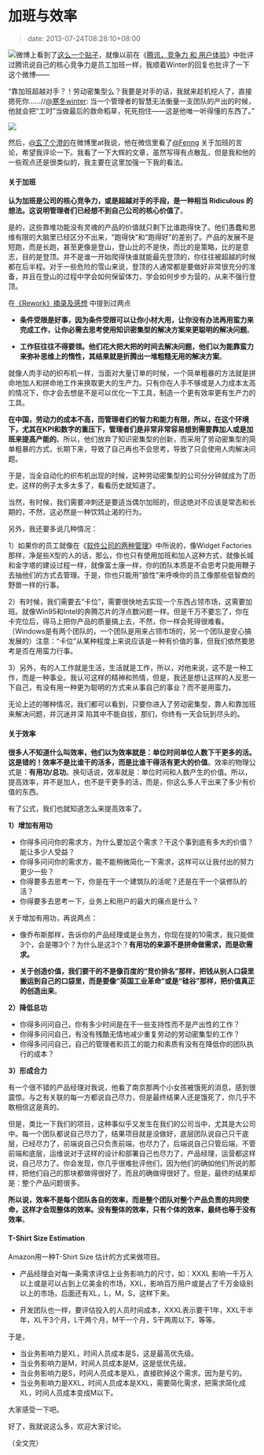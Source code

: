 # 加班与效率
>date: 2013-07-24T08:28:10+08:00


![](https://coolshell.cn/wp-content/uploads/2013/07/Work-Overtime-300x201.jpg)微博上看到了[这么一个贴子](http://weibo.com/1401880315/A0LFVkB3L)，就像以前在《[腾讯，竞争力 和 用户体验](https://coolshell.cn/articles/5901.html "腾讯，竞争力 和 用户体验")》中批评过腾讯说自己的核心竞争力是员工加班一样，我顺着Winter的回复也批评了一下这个微博——


“靠加班超越对手？！劳动密集型么？我要是对手的话，我就来趁机挖人了，直接摁死你……//[@寒冬winter](http://weibo.com/n/%E5%AF%92%E5%86%ACwinter): 当一个管理者的智慧无法衡量一支团队的产出的时候，他就会把“工时”当做最后的救命稻草，死死抱住——这是他唯一听得懂的东西了。”


![](https://coolshell.cn/wp-content/uploads/2013/07/work_overtime.png)


然后，[@玄了个澄的](http://weibo.com/jiach "玄了个澄的")在微博里at我说，他在微信里看了[@Fenng](http://weibo.com/n/Fenng) 关于加班的言论，希望我评论一下。我看了一下大辉的文章，虽然写得有点散乱，但是我和他的一些观点还是很类似的，我主要在这里加强一下我的看法。


#### 关于加班


**认为加班是公司的核心竞争力，或是超越对手的手段，是一种相当 Ridiculous 的想法。这说明管理者们已经想不到自己公司的核心价值了**。



是的，这些靠堆功能没有灵魂的产品的价值就只剩下比谁跑得快了。他们愚蠢和思维有限的大脑里已经区分不出来，“跑得快”和“跑得好”的差别了。产品的发展不是短跑，而是长跑，甚至更像是登山，登山比的不是快，而比的是策略，比的是意志，目的是登顶。并不是谁一开始爬得快谁就能最先登顶的，你往往被超越的时候都在后半程。对于一些危险的雪山来说，登顶的人通常都是要做好非常很充分的准备，并且在登山的过程中学会如何保留体力，学会如何步步为营的，从来不强行登顶。


在[《Rework》摘录及感想](https://coolshell.cn/articles/9156.html "《Rework》摘录及感想") 中提到过两点


* **条件受限是好事，因为条件受限可以让你小材大用，让你没有办法再用蛮力来完成工作，让你必需去思考使用知识密集型的解决方案来更聪明的解决问题**。


* **工作狂往往不得要领。他们花大把大把的时间去解决问题，他们以为能靠蛮力来弥补思维上的惰性，其结果就是折腾出一堆粗糙无用的解决方案**。


就像人肉手动的织布机一样，当面对大量订单的时候，一个简单粗暴的方法就是拼命地加人和拼命地工作来换取更大的生产力。只有你在人手不够或是人力成本太高的情况下，你才会去想是不是可以优化一下工具，制造一个更有效率更有生产力的工具。


**在中国，劳动力的成本不高，而管理者们的智力和能力有限，所以，在这个环境下，尤其在KPI和数字的重压下，管理者们是非常非常容易想到需要靠加人或是加班来提高产能的**。所以，他们放弃了知识密集型的创新，而采用了劳动密集型的简单粗暴的方式，长期下来，导致了自己再也不会思考，导致了只会使用人肉解决问题。


于是，当全自动化的织布机出现的时候，这种劳动密集型的公司分分钟就成为了历史。这样的例子太多太多了，看看历史就知道了。


当然，有时候，我们需要冲刺还是要适当偶尔加班的，但这绝对不应该是常态和长期的，不然，这必然是一种饮鸩止渴的行为。


另外，我还要多说几种情况：


1）如果你的员工就像在《[软件公司的两种管理](https://coolshell.cn/articles/4951.html "软件公司的两种管理方式")》中所说的，像Widget Factories那样，净是些X型的人的话，那么，你也只有使用加班和加人这种方式，就像长城和金字塔的建设过程一样，就像富士康一样，你的团队本质是不会思考只能用鞭子去抽他们的方式去管理。于是，你也只能用“狼性”来呼唤你的员工像那些低智商的野兽一样的行事。


2）有时候，我们需要去“卡位”，需要很快地去实现一个东西占领市场，这需要加班。就像Win95和Intel的奔腾芯片的浮点数问题一样。但是千万不要忘了，你在卡完位后，得马上把你产品的质量搞上去，不然，你一样会死得很难看。（Windows是有两个团队的，一个团队是用来占领市场的，另一个团队是安心搞发展的）注意：“卡位”从某种程度上来说应该是一种有价值的事，但我们依然要思考是否在用蛮力行事。


3）另外，有的人工作就是生活，生活就是工作，所以，对他来说，这不是一种工作，而是一种事业。我认可这样的精神和热情，但是，我还是想让这样的人反思一下自己，有没有用一种更为聪明的方式来从事自己的事业？而不是用蛮力。


无论上述的哪种情况，我们都可以看到，只要你进入了劳动密集型，靠人和靠加班来解决问题，并沉迷并深 陷其中不能自拔，那们，你终有一天会玩到尽头的。


#### 关于效率


**很多人不知道什么叫效率，他们以为效率就是：单位时间单位人数下干更多的活。这是错的！效率不是比谁干的活多，而是比谁干得活有更大的价值**。效率的物理公式是：**有用功/总功**。换句话说，效率就是：单位时间和人数产生的价值。所以，提高效率，并不是加人，也不是干更多的活，而是，你这么多人干出来了多少有价值的东西。


有了公式，我们也就知道怎么来提高效率了。


**1）增加有用功**


* 你得多问问你的需求方，为什么要加这个需求？干这个事到底有多大的价值？能让多少人受益？
* 你得多问问你的需求方，能不能稍微简化一下需求，这样可以让我付出的努力更少一些？
* 你得要多去思考一下，你是在干一个建筑队的活呢？还是在干一个装修队的活？
* 你得要多去思考一下，业务上和用户的最大的痛点是什么？


关于增加有用功，再说两点：


* 像乔布斯那样，告诉你的产品经理或是业务方，你现在提的10需求，我只能做3个，会是哪3个？为什么是这3个？**有用功的来源不是拼命做需求，而是砍需求。**


* **关于创造价值，我们要干的不是像百度的“竞价排名”那样，把钱从别人口袋里搬运到自己的口袋里，而是要像“英国工业革命”或是“硅谷”那样，把价值真正的创造出来**。


**2）降低总功**


* 你得多问问自己，你有多少时间是在干一些支持性而不是产出性的工作？
* 你得多问问自己，有没有残酷无情地减少重复劳动的劳动密集型的工作？
* 你得多问问自己，自己的管理者和员工的能力和素质有没有在降低你的团队执行的成本？


**3）形成合力**


有一个很不错的产品经理对我说，他看了南京那两个小女孩被饿死的消息，感到很震惊。与之有关联的每一方都说自己尽力，但是最终结果人还是饿死了，你几乎不敢相信这是真的。


但是，类比一下我们的项目，这种事似乎又发生在我们的公司当中，尤其是大公司中。每一个团队都说自己尽力了，结果项目就是没做好，底层团队说自己只干底层，已经尽力了，前端说自己只负责前端，也尽力了，后端说自己只管后端，不管前端和底层，运维说对于这样的设计和部署自己也尽力了，产品经理，运营都这样说，自己尽力了。你会发现，你几乎很难批评他们，因为他们的确如他们所说的那样，把他们自己的那块都做得很好了，而且的确做得很好了。但是，最终的结果却是：整个产品问题很多。


**所以说，效率不是每个团队各自的效率，而是整个团队对整个产品负责的共同使命，这样才会现整体的效率。没有整体的效率，只有个体的效率，最终也等于没有效率**。


#### T-Shirt Size Estimation


Amazon用一种T-Shirt Size 估计的方式来做项目。


* 产品经理会对每一条需求评估上业务影响力的尺寸，如：XXXL 影响一千万人以上或是可以占到上亿美金的市场，XXL，影响百万用户或是占了千万金级别以上的市场，后面还有XL，L，M，S，这样下来。


* 开发团队也一样，要评估投入的人员时间成本，XXXL表示要干1年，XXL干半年，XL干3个月，L干两个月，M干一个月，S干两周以下。等等。


于是，


* 当业务影响力是XL，时间人员成本是S，这是最高优先级。
* 当业务影响力是M，时间人员成本是M，这是低优先级。
* 当业务影响力是S，时间人员成本是XL，直接砍掉这个需求。因为是亏的。
* 当业务影响力是XXL，时间人员成本是XXL，需要简化需求，把需求简化成XL，时间人员成本变成M以下。


大家感受一下吧。


好了，我就说这么多，欢迎大家讨论。


（全文完）


